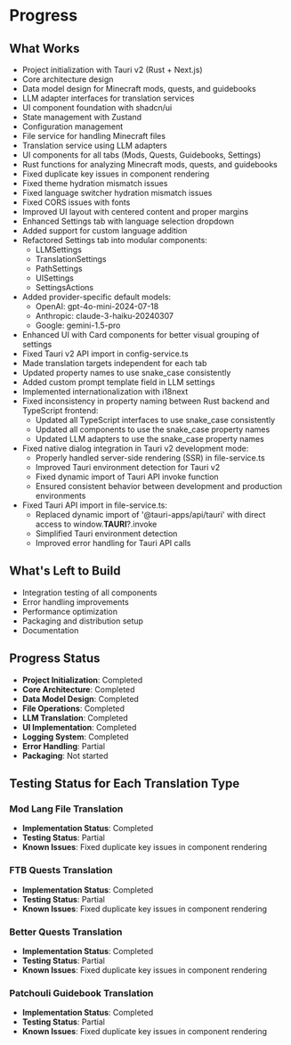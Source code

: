 # Progress

## What Works
- Project initialization with Tauri v2 (Rust + Next.js)
- Core architecture design
- Data model design for Minecraft mods, quests, and guidebooks
- LLM adapter interfaces for translation services
- UI component foundation with shadcn/ui
- State management with Zustand
- Configuration management
- File service for handling Minecraft files
- Translation service using LLM adapters
- UI components for all tabs (Mods, Quests, Guidebooks, Settings)
- Rust functions for analyzing Minecraft mods, quests, and guidebooks
- Fixed duplicate key issues in component rendering
- Fixed theme hydration mismatch issues
- Fixed language switcher hydration mismatch issues
- Fixed CORS issues with fonts
- Improved UI layout with centered content and proper margins
- Enhanced Settings tab with language selection dropdown
- Added support for custom language addition
- Refactored Settings tab into modular components:
  - LLMSettings
  - TranslationSettings
  - PathSettings
  - UISettings
  - SettingsActions
- Added provider-specific default models:
  - OpenAI: gpt-4o-mini-2024-07-18
  - Anthropic: claude-3-haiku-20240307
  - Google: gemini-1.5-pro
- Enhanced UI with Card components for better visual grouping of settings
- Fixed Tauri v2 API import in config-service.ts
- Made translation targets independent for each tab
- Updated property names to use snake_case consistently
- Added custom prompt template field in LLM settings
- Implemented internationalization with i18next
- Fixed inconsistency in property naming between Rust backend and TypeScript frontend:
  - Updated all TypeScript interfaces to use snake_case consistently
  - Updated all components to use the snake_case property names
  - Updated LLM adapters to use the snake_case property names
- Fixed native dialog integration in Tauri v2 development mode:
  - Properly handled server-side rendering (SSR) in file-service.ts
  - Improved Tauri environment detection for Tauri v2
  - Fixed dynamic import of Tauri API invoke function
  - Ensured consistent behavior between development and production environments
- Fixed Tauri API import in file-service.ts:
  - Replaced dynamic import of '@tauri-apps/api/tauri' with direct access to window.__TAURI__?.invoke
  - Simplified Tauri environment detection
  - Improved error handling for Tauri API calls

## What's Left to Build
- Integration testing of all components
- Error handling improvements
- Performance optimization
- Packaging and distribution setup
- Documentation

## Progress Status
- **Project Initialization**: Completed
- **Core Architecture**: Completed
- **Data Model Design**: Completed
- **File Operations**: Completed
- **LLM Translation**: Completed
- **UI Implementation**: Completed
- **Logging System**: Completed
- **Error Handling**: Partial
- **Packaging**: Not started

## Testing Status for Each Translation Type

### Mod Lang File Translation
- **Implementation Status**: Completed
- **Testing Status**: Partial
- **Known Issues**: Fixed duplicate key issues in component rendering

### FTB Quests Translation
- **Implementation Status**: Completed
- **Testing Status**: Partial
- **Known Issues**: Fixed duplicate key issues in component rendering

### Better Quests Translation
- **Implementation Status**: Completed
- **Testing Status**: Partial
- **Known Issues**: Fixed duplicate key issues in component rendering

### Patchouli Guidebook Translation
- **Implementation Status**: Completed
- **Testing Status**: Partial
- **Known Issues**: Fixed duplicate key issues in component rendering
